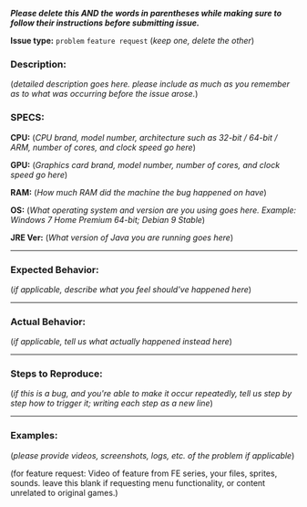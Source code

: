 **_Please delete this AND the words in parentheses while making sure to follow their instructions before submitting issue._**

**Issue type:** `problem` `feature request` (_keep one, delete the other_)

### Description:

(*detailed description goes here. please include as much as you remember as to what
was occurring before the issue arose.*)

### SPECS:

**CPU:** (_CPU brand, model number, architecture such as 32-bit / 64-bit / ARM, number of cores, and clock speed go here_)  

**GPU:** (_Graphics card brand, model number, number of cores, and clock speed go here_)  

**RAM:** (_How much RAM did the machine the bug happened on have_)  

**OS:** (_What operating system and version are you using goes here. Example: Windows 7 Home Premium 64-bit; Debian 9 Stable_)  

**JRE Ver:** (_What version of Java you are running goes here_)  

-------

### Expected Behavior:

(_if applicable, describe what you feel should've happened here_)

-------

### Actual Behavior:

(_if applicable, tell us what actually happened instead here_)

-------

### Steps to Reproduce:

(_if this is a bug, and you're able to make it occur repeatedly, tell us step by step how to trigger it; writing each step as a new line_)

-------

### Examples:

(*please provide videos, screenshots, logs, etc. of the problem if applicable*)  

(for feature request: Video of feature from FE series, your files, sprites, sounds.
leave this blank if requesting menu functionality, or content unrelated to original games.)
